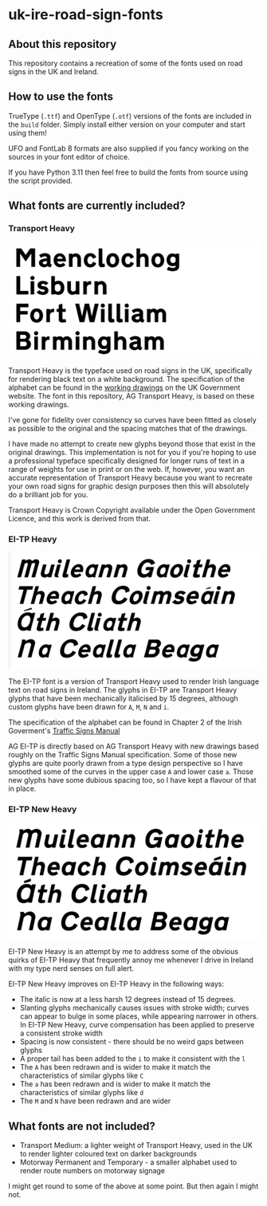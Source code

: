# uk-ire-road-sign-fonts

## About this repository

This repository contains a recreation of some of the fonts used on road signs in the UK and Ireland.

## How to use the fonts

TrueType (`.ttf`) and OpenType (`.otf`) versions of the fonts are included in the `build` folder. Simply install either version on your computer and start using them!

UFO and FontLab 8 formats are also supplied if you fancy working on the sources in your font editor of choice.

If you have Python 3.11 then feel free to build the fonts from source using the script provided.

## What fonts are currently included?

### Transport Heavy

![Transport Heavy](docs/images/transportheavy.png)

Transport Heavy is the typeface used on road signs in the UK, specifically for rendering black text on a white background. The specification of the alphabet can be found in the [working drawings](https://www.gov.uk/government/publications/traffic-signs-working-drawings-tsrgd-2016-schedule-17) on the UK Government website. The font in this repository, AG Transport Heavy, is based on these working drawings.

I've gone for fidelity over consistency so curves have been fitted as closely as possible to the original and the spacing matches that of the drawings.

I have made no attempt to create new glyphs beyond those that exist in the original drawings. This implementation is not for you if you're hoping to use a professional typeface specifically designed for longer runs of text in a range of weights for use in print or on the web. If, however, you want an accurate representation of Transport Heavy because you want to recreate your own road signs for graphic design purposes then this will absolutely do a brilliant job for you.

Transport Heavy is Crown Copyright available under the Open Government Licence, and this work is derived from that.

### EI-TP Heavy

![EI-TP Heavy](docs/images/eitpheavy.png)

The EI-TP font is a version of Transport Heavy used to render Irish language text on road signs in Ireland. The glyphs in EI-TP are Transport Heavy glyphs that have been mechanically italicised by 15 degrees, although custom glyphs have been drawn for `A`, `M`, `N` and `i`.

The specification of the alphabet can be found in Chapter 2 of the Irish Goverment's [Traffic Signs Manual](https://www.trafficsigns.ie/tsm-cur)

AG EI-TP is directly based on AG Transport Heavy with new drawings based roughly on the Traffic Signs Manual specification. Some of those new glyphs are quite poorly drawn from a type design perspective so I have smoothed some of the curves in the upper case `A` and lower case `a`. Those new glyphs have some dubious spacing too, so I have kept a flavour of that in place.

### EI-TP New Heavy

![EI-TP New Heavy](docs/images/eitpnewheavy.png)

EI-TP New Heavy is an attempt by me to address some of the obvious quirks of EI-TP Heavy that frequently annoy me whenever I drive in Ireland with my type nerd senses on full alert.

EI-TP New Heavy improves on EI-TP Heavy in the following ways:

- The italic is now at a less harsh 12 degrees instead of 15 degrees.
- Slanting glyphs mechanically causes issues with stroke width; curves can appear to bulge in some places, while appearing narrower in others. In EI-TP New Heavy, curve compensation has been applied to preserve a consistent stroke width
- Spacing is now consistent - there should be no weird gaps between glyphs
- A proper tail has been added to the `i` to make it consistent with the `l`
- The `A` has been redrawn and is wider to make it match the characteristics of similar glyphs like `C`
- The `a` has been redrawn and is wider to make it match the characteristics of similar glyphs like `d`
- The `M` and `N` have been redrawn and are wider

## What fonts are not included?

- Transport Medium: a lighter weight of Transport Heavy, used in the UK to render lighter coloured text on darker backgrounds
- Motorway Permanent and Temporary - a smaller alphabet used to render route numbers on motorway signage

I might get round to some of the above at some point. But then again I might not.
